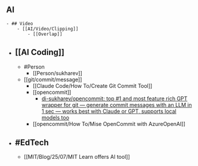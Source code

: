 ## AI
	- ## Video
		- [[AI/Video/Clipping]]
			- [[Overlap]]
- ## [[AI Coding]]
	- #Person
		- [[Person/sukharev]]
	- [[git/commit/message]]
		- [[Claude Code/How To/Create Git Commit Tool]]
		- [[opencommit]]
			- [di-sukharev/opencommit: top #1 and most feature rich GPT wrapper for git — generate commit messages with an LLM in 1 sec — works best with Claude or GPT, supports local models too](https://github.com/di-sukharev/opencommit?utm_source=chatgpt.com)
		- [[opencommit/How To/Mise OpenCommit with AzureOpenAI]]
- ## #EdTech
	- [[MIT/Blog/25/07/MIT Learn offers AI tool]]